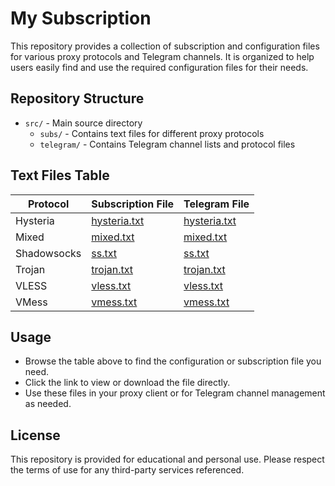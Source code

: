 # My Subscription

This repository provides a collection of subscription and configuration files for various proxy protocols and Telegram channels. It is organized to help users easily find and use the required configuration files for their needs.

## Repository Structure

- `src/` - Main source directory
  - `subs/` - Contains text files for different proxy protocols
  - `telegram/` - Contains Telegram channel lists and protocol files

## Text Files Table

| Protocol   | Subscription File                              | Telegram File                                 |
|------------|-----------------------------------------------|-----------------------------------------------|
| Hysteria   | [hysteria.txt](src/subs/hysteria.txt)         | [hysteria.txt](src/telegram/hysteria.txt)     |
| Mixed      | [mixed.txt](src/subs/mixed.txt)               | [mixed.txt](src/telegram/mixed.txt)           |
| Shadowsocks| [ss.txt](src/subs/ss.txt)                     | [ss.txt](src/telegram/ss.txt)                 |
| Trojan     | [trojan.txt](src/subs/trojan.txt)             | [trojan.txt](src/telegram/trojan.txt)         |
| VLESS      | [vless.txt](src/subs/vless.txt)               | [vless.txt](src/telegram/vless.txt)           |
| VMess      | [vmess.txt](src/subs/vmess.txt)               | [vmess.txt](src/telegram/vmess.txt)           |

## Usage

- Browse the table above to find the configuration or subscription file you need.
- Click the link to view or download the file directly.
- Use these files in your proxy client or for Telegram channel management as needed.

## License

This repository is provided for educational and personal use. Please respect the terms of use for any third-party services referenced.
